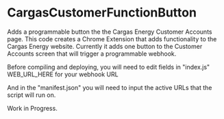 # CargasCustomerFunctionButton
Adds a programmable button the the Cargas Energy Customer Accounts page.
This code creates a Chrome Extension that adds functionality to the Cargas Energy website. Currently it adds one button to the Customer Accounts screen that will trigger a programmable webhook.

Before compiling and deploying, you will need to edit fields in "index.js" WEB_URL_HERE for your webhook URL

And in the "manifest.json" you will need to input the active URLs that the script will run on.

Work in Progress.
